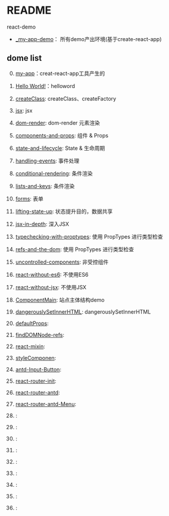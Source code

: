 # README

react-demo

- [_my-app-demo](_my-app-demo)： 所有demo产出环境(基于create-react-app)

## dome list
0. [my-app](my-app)：creat-react-app工具产生的
0. [Hello World!](hello-word)：helloword
0. [createClass](createClass): createClass、createFactory
0. [jsx](jsx-demo): jsx
0. [dom-render](dom-render): dom-render 元素渲染
0. [components-and-props](components-and-props): 组件 & Props
0. [state-and-lifecycle](state-and-lifecycle): State & 生命周期
0. [handling-events](handling-events): 事件处理
0. [conditional-rendering](conditional-rendering): 条件渲染
0. [lists-and-keys](lists-and-keys): 条件渲染
0. [forms](forms): 表单
0. [lifting-state-up](lifting-state-up): 状态提升目的，数据共享
0. [jsx-in-depth](jsx-in-depth): 深入JSX
0. [typechecking-with-proptypes](typechecking-with-proptypes): 使用 PropTypes 进行类型检查
0. [refs-and-the-dom](refs-and-the-dom): 使用 PropTypes 进行类型检查
0. [uncontrolled-components](uncontrolled-components): 非受控组件
0. [react-without-es6](react-without-es6): 不使用ES6
0. [react-without-jsx](react-without-jsx): 不使用JSX




0. [ComponentMain](ComponentMain): 站点主体结构demo
0. [dangerouslySetInnerHTML](dangerouslySetInnerHTML): dangerouslySetInnerHTML
0. [defaultProps](defaultProps): 
0. [findDOMNode-refs](findDOMNode-refs): 
0. [react-mixin](react-mixin): 
0. [styleComponen](styleComponen): 
0. [antd-Input-Button](antd-Input-Button): 
0. [react-router-init](react-router-init): 
0. [react-router-antd](react-router-antd): 
0. [react-router-antd-Menu](react-router-antd-Menu): 
0. [](): 
0. [](): 
0. [](): 
0. [](): 
0. [](): 
0. [](): 
0. [](): 
0. [](): 
0. [](): 

















